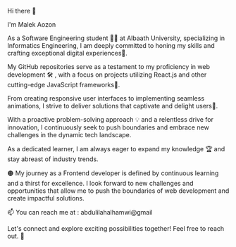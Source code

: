 
Hi there 👋 

I'm Malek Aozon

As a Software Engineering student 👩‍💻 at Albaath University, specializing in Informatics Engineering, I am deeply committed to honing my skills and crafting exceptional digital experiences💫.

My GitHub repositories serve as a testament to my proficiency in web development 🛠 , with a focus on projects utilizing React.js and other cutting-edge JavaScript frameworks🌱.

From creating responsive user interfaces to implementing seamless animations, I strive to deliver solutions that captivate and delight users🌟.

With a proactive problem-solving approach 💡 and a relentless drive for innovation, I continuously seek to push boundaries and embrace new challenges in the dynamic tech landscape.

As a dedicated learner, I am always eager to expand my knowledge 🏆 and stay abreast of industry trends.

🟠 My journey as a Frontend developer is defined by continuous learning and a thirst for excellence. I look forward to new challenges and opportunities that allow me to push the boundaries of web development and create impactful solutions.

📫 You can reach me at : abdulilahalhamwi@gmail

Let's connect and explore exciting possibilities together! Feel free to reach out. 🤝

<!--
**MalekOzon/MalekOzon** is a ✨ _special_ ✨ repository because its `README.md` (this file) appears on your GitHub profile.

Here are some ideas to get you started:

- 🔭 I’m currently working on ...
- 🌱 I’m currently learning ...
- 👯 I’m looking to collaborate on ...
- 🤔 I’m looking for help with ...
- 💬 Ask me about ...
- 📫 How to reach me: ...
- 😄 Pronouns: ...
- ⚡ Fun fact: ...
-->
